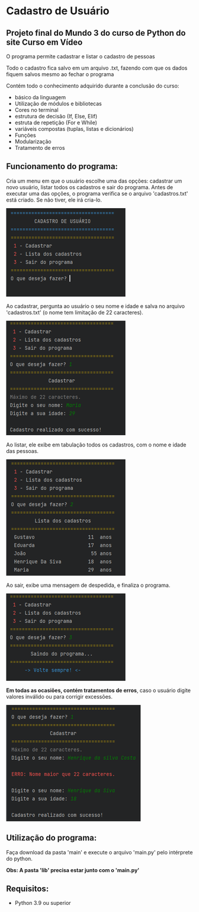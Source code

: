 # Cadastro de Usuário
 
## Projeto final do Mundo 3 do curso de Python do site Curso em Vídeo

O programa permite cadastrar e listar o cadastro de pessoas

Todo o cadastro fica salvo em um arquivo .txt, fazendo com que os dados fiquem salvos mesmo ao fechar o programa

Contém todo o conhecimento adquirido durante a conclusão do curso: 

* básico da linguagem
* Utilização de módulos e bibliotecas
* Cores no terminal
* estrutura de decisão (If, Else, Elif)
* estruta de repetição (For e While)
* variáveis compostas (tuplas, listas e dicionários)
* Funções
* Modularização
* Tratamento de erros


## Funcionamento do programa:

Cria um menu em que o usuário escolhe uma das opções: cadastrar um novo usuário, listar todos os cadastros e sair do programa. Antes de executar uma das opções, o programa verifica se o arquivo 'cadastros.txt' está criado. Se não tiver, ele irá cria-lo.

<img src='readme/menu.png'>

Ao cadastrar, pergunta ao usuário o seu nome e idade e salva no arquivo 'cadastros.txt' (o nome tem limitação de 22 caracteres).

<img src='readme/cadastrar.png'>

Ao listar, ele exibe em tabulação todos os cadastros, com o nome e idade das pessoas.

<img src='readme/listar-cadastro.png'>

Ao sair, exibe uma mensagem de despedida, e finaliza o programa.

<img src='readme/sair-programa.png'>

<b>Em todas as ocasiões, contém tratamentos de erros</b>, caso o usuário digite valores inválido ou para corrigir excessões.

<img src='readme/cadastrar-error.png'>


## Utilização do programa:

Faça download da pasta 'main' e execute o arquivo 'main.py' pelo intérprete do python.

**Obs: A pasta 'lib' precisa estar junto com o 'main.py'**


## Requisitos:

* Python 3.9 ou superior

